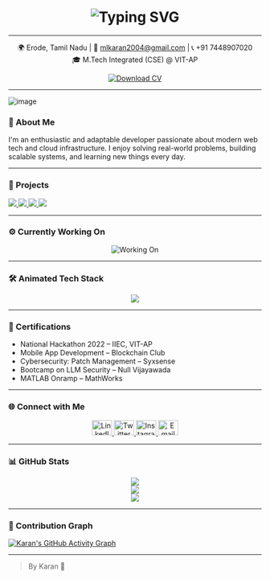 <!-- Animated Header -->
<h1 align="center">
  <img src="https://readme-typing-svg.herokuapp.com?font=Fira+Code&size=28&pause=1000&center=true&vCenter=true&width=435&lines=Hi+%F0%9F%91%8B%2C+I'm+Karan+M.L.;Full+Stack+Developer;Cloud+%26+DevOps+Enthusiast;🚀 Turning ideas into full-stack web experiences." alt="Typing SVG" />
</h1>

---

<p align="center">
  🌍 Erode, Tamil Nadu | 📧 <a href="mailto:mlkaran2004@gmail.com">mlkaran2004@gmail.com</a> | 📞 +91 7448907020  
  <br />
  🎓 M.Tech Integrated (CSE) @ VIT-AP
</p>

<p align="center">
  <a href="https://drive.google.com/file/d/1rbCgDsw-2dPKhWi2FMBA7Jf80_uzpp0o/view?usp=sharing" target="_blank">
    <img src="https://img.shields.io/badge/Download%20CV-Click%20Here-green?style=for-the-badge&logo=google-drive" alt="Download CV" />
  </a>
</p>

---
<p align="center">
 
![image](https://user-images.githubusercontent.com/61057666/169029838-74df663d-2e62-4d77-bdff-b43f7d63f00f.png)
</p>

### 🚀 About Me

I'm an enthusiastic and adaptable developer passionate about modern web tech and cloud infrastructure. I enjoy solving real-world problems, building scalable systems, and learning new things every day.

---

### 💼 Projects

<p align="left">
  <a href="https://github.com/Sundararaman28/hackathon-main" target="_blank">
    <img src="https://github-readme-stats.vercel.app/api/pin/?username=Sundararaman28&repo=hackathon-main&theme=radical" />
  </a>
  <a href="https://github.com/karan4533/geminiclone-main" target="_blank">
    <img src="https://github-readme-stats.vercel.app/api/pin/?username=karan4533&repo=geminiclone-main&theme=radical" />
  </a>
  <a href="https://github.com/karan4533/new-langchain" target="_blank">
    <img src="https://github-readme-stats.vercel.app/api/pin/?username=karan4533&repo=new-langchain&theme=radical" />
  </a>
  <a href="https://github.com/karan4533/terminal-resume" target="_blank">
    <img src="https://github-readme-stats.vercel.app/api/pin/?username=karan4533&repo=terminal-resume&theme=radical" />
  </a>
</p>


---

### ⚙️ Currently Working On

<p align="center">
  <img src="https://readme-typing-svg.herokuapp.com?font=Fira+Code&size=20&pause=1000&color=F78C6C&width=1000&center=true&lines=Improving+my+Portfolio+Website+using+Astro+and+Netlify;Building+DevOps+projects+on+AWS+with+Docker+%26+GitHub+Actions;Exploring+real-time+data+with+Firebase+%26+Redis;Contributing+to+Open+Source+Projects" alt="Working On" />
</p>

---

### 🛠️ Animated Tech Stack

<p align="center">
  <img src="https://skillicons.dev/icons?i=html,css,js,ts,java,react,nodejs,svelte,mongodb,mysql,firebase,redis,docker,aws,git,github,figma" />
</p>

---

### 📜 Certifications

- National Hackathon 2022 – IIEC, VIT-AP  
- Mobile App Development – Blockchain Club  
- Cybersecurity: Patch Management – Syxsense  
- Bootcamp on LLM Security – Null Vijayawada  
- MATLAB Onramp – MathWorks

---

### 🌐 Connect with Me

<p align="center">
  <a href="https://www.linkedin.com/in/karan45/" target="_blank">
    <img src="https://raw.githubusercontent.com/rahuldkjain/github-profile-readme-generator/master/src/images/icons/Social/linked-in-alt.svg" alt="LinkedIn" height="30" width="40"/>
  </a>
  <a href="https://twitter.com/karan_ml3" target="_blank">
    <img src="https://raw.githubusercontent.com/rahuldkjain/github-profile-readme-generator/master/src/images/icons/Social/twitter.svg" alt="Twitter" height="30" width="40"/>
  </a>
  <a href="https://instagram.com/karan_45_1" target="_blank">
    <img src="https://raw.githubusercontent.com/rahuldkjain/github-profile-readme-generator/master/src/images/icons/Social/instagram.svg" alt="Instagram" height="30" width="40"/>
  </a>
  <a href="mailto:mlkaran2004@gmail.com">
    <img src="https://cdn-icons-png.flaticon.com/512/732/732200.png" alt="Email" height="30" width="40"/>
  </a>
</p>

---

### 📊 GitHub Stats

<div align="center">
  <picture>
    <source srcset="https://github-readme-stats.vercel.app/api?username=karan4533&show_icons=true&theme=dark" media="(prefers-color-scheme: dark)">
    <source srcset="https://github-readme-stats.vercel.app/api?username=karan4533&show_icons=true&theme=default" media="(prefers-color-scheme: light)">
    <img src="https://github-readme-stats.vercel.app/api?username=karan4533&show_icons=true" />
  </picture>
  <br/>
  <img src="https://github-readme-stats.vercel.app/api/top-langs/?username=karan4533&layout=compact&theme=radical" />
  <br/>
  <img src="https://github-readme-streak-stats.herokuapp.com/?user=karan4533&theme=radical" />
</div>

---

### 🧱 Contribution Graph

[![Karan's GitHub Activity Graph](https://github-readme-activity-graph.cyclic.app/graph?username=karan4533&theme=dracula)](https://github.com/ashutosh00710/github-readme-activity-graph)


---

> By Karan 🚀
